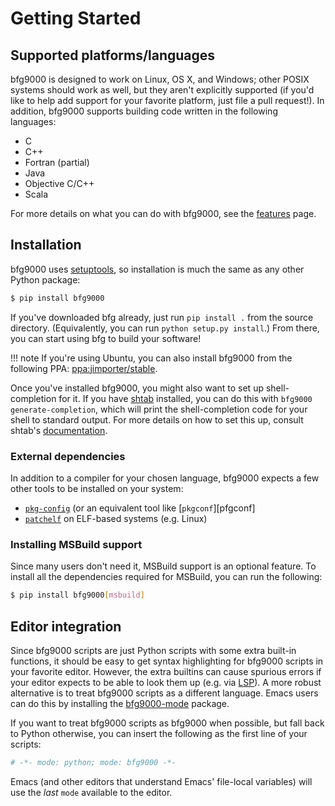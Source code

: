 # Getting Started

## Supported platforms/languages

bfg9000 is designed to work on Linux, OS X, and Windows; other POSIX systems
should work as well, but they aren't explicitly supported (if you'd like to help
add support for your favorite platform, just file a pull request!). In addition,
bfg9000 supports building code written in the following languages:

* C
* C++
* Fortran (partial)
* Java
* Objective C/C++
* Scala

For more details on what you can do with bfg9000, see the
[features](features.md) page.

## Installation

bfg9000 uses [setuptools][setuptools], so installation is much the same as any
other Python package:

```sh
$ pip install bfg9000
```

If you've downloaded bfg already, just run `pip install .` from the source
directory. (Equivalently, you can run `python setup.py install`.) From there,
you can start using bfg to build your software!

!!! note
    If you're using Ubuntu, you can also install bfg9000 from the following PPA:
    [ppa:jimporter/stable][ppa].

Once you've installed bfg9000, you might also want to set up shell-completion
for it. If you have [shtab][shtab] installed, you can do this with
`bfg9000 generate-completion`, which will print the shell-completion code for
your shell to standard output. For more details on how to set this up, consult
shtab's [documentation][shtab-setup].

### External dependencies

In addition to a compiler for your chosen language, bfg9000 expects a few other
tools to be installed on your system:

* [`pkg-config`][pkg-config] (or an equivalent tool like [`pkgconf`][pfgconf]
* [`patchelf`][patchelf] on ELF-based systems (e.g. Linux)

### Installing MSBuild support

Since many users don't need it, MSBuild support is an optional feature. To
install all the dependencies required for MSBuild, you can run the following:

```sh
$ pip install bfg9000[msbuild]
```

## Editor integration

Since bfg9000 scripts are just Python scripts with some extra built-in
functions, it should be easy to get syntax highlighting for bfg9000 scripts in
your favorite editor. However, the extra builtins can cause spurious errors if
your editor expects to be able to look them up (e.g. via [LSP][lsp]). A more
robust alternative is to treat bfg9000 scripts as a different language. Emacs
users can do this by installing the [bfg9000-mode][bfg9000-mode] package.

If you want to treat bfg9000 scripts as bfg9000 when possible, but fall back to
Python otherwise, you can insert the following as the first line of your
scripts:

```python
# -*- mode: python; mode: bfg9000 -*-
```

Emacs (and other editors that understand Emacs' file-local variables) will use
the *last* `mode` available to the editor.

[setuptools]: https://pythonhosted.org/setuptools/
[ppa]: https://launchpad.net/~jimporter/+archive/ubuntu/stable
[shtab]: https://github.com/iterative/shtab
[shtab-setup]: https://github.com/iterative/shtab#cli-usage
[pkg-config]: https://www.freedesktop.org/wiki/Software/pkg-config/
[pkgconf]: http://pkgconf.org/
[patchelf]: https://nixos.org/patchelf.html
[virtualenv]: https://virtualenv.readthedocs.org/en/latest/
[lsp]: https://langserver.org/
[bfg9000-mode]: https://github.com/jimporter/bfg9000-mode
